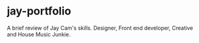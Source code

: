 # jay-portfolio
A brief review of Jay Cam's skills. Designer, Front end developer, Creative and House Music Junkie.
